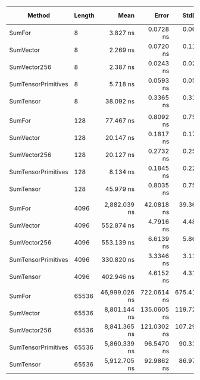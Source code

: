 ﻿| Method              | Length | Mean          | Error       | StdDev      | Ratio | RatioSD | Gen0   | Allocated | Alloc Ratio |
|-------------------- |------- |--------------:|------------:|------------:|------:|--------:|-------:|----------:|------------:|
| SumFor              | 8      |      3.827 ns |   0.0728 ns |   0.0681 ns |  1.69 |    0.09 |      - |         - |          NA |
| SumVector           | 8      |      2.269 ns |   0.0720 ns |   0.1184 ns |  1.00 |    0.07 |      - |         - |          NA |
| SumVector256        | 8      |      2.387 ns |   0.0243 ns |   0.0215 ns |  1.05 |    0.05 |      - |         - |          NA |
| SumTensorPrimitives | 8      |      5.718 ns |   0.0593 ns |   0.0555 ns |  2.53 |    0.13 |      - |         - |          NA |
| SumTensor           | 8      |     38.092 ns |   0.3365 ns |   0.3148 ns | 16.83 |    0.84 | 0.0019 |      32 B |          NA |
|                     |        |               |             |             |       |         |        |           |             |
| SumFor              | 128    |     77.467 ns |   0.8092 ns |   0.7569 ns |  3.85 |    0.05 |      - |         - |          NA |
| SumVector           | 128    |     20.147 ns |   0.1817 ns |   0.1700 ns |  1.00 |    0.01 |      - |         - |          NA |
| SumVector256        | 128    |     20.127 ns |   0.2732 ns |   0.2556 ns |  1.00 |    0.01 |      - |         - |          NA |
| SumTensorPrimitives | 128    |      8.134 ns |   0.1845 ns |   0.2266 ns |  0.40 |    0.01 |      - |         - |          NA |
| SumTensor           | 128    |     45.979 ns |   0.8035 ns |   0.7516 ns |  2.28 |    0.04 | 0.0019 |      32 B |          NA |
|                     |        |               |             |             |       |         |        |           |             |
| SumFor              | 4096   |  2,882.039 ns |  42.0818 ns |  39.3634 ns |  5.21 |    0.08 |      - |         - |          NA |
| SumVector           | 4096   |    552.874 ns |   4.7916 ns |   4.4821 ns |  1.00 |    0.01 |      - |         - |          NA |
| SumVector256        | 4096   |    553.139 ns |   6.6139 ns |   5.8630 ns |  1.00 |    0.01 |      - |         - |          NA |
| SumTensorPrimitives | 4096   |    330.820 ns |   3.3346 ns |   3.1192 ns |  0.60 |    0.01 |      - |         - |          NA |
| SumTensor           | 4096   |    402.946 ns |   4.6152 ns |   4.3171 ns |  0.73 |    0.01 | 0.0019 |      32 B |          NA |
|                     |        |               |             |             |       |         |        |           |             |
| SumFor              | 65536  | 46,999.026 ns | 722.0614 ns | 675.4167 ns |  5.34 |    0.10 |      - |         - |          NA |
| SumVector           | 65536  |  8,801.144 ns | 135.0605 ns | 119.7276 ns |  1.00 |    0.02 |      - |         - |          NA |
| SumVector256        | 65536  |  8,841.365 ns | 121.0302 ns | 107.2901 ns |  1.00 |    0.02 |      - |         - |          NA |
| SumTensorPrimitives | 65536  |  5,860.339 ns |  96.5470 ns |  90.3101 ns |  0.67 |    0.01 |      - |         - |          NA |
| SumTensor           | 65536  |  5,912.705 ns |  92.9862 ns |  86.9794 ns |  0.67 |    0.01 |      - |      32 B |          NA |